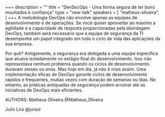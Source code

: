 +++
description = ""
title = "DevSecOps - Uma forma segura de ter bons resultados e confiança"
type = "new-talk"
speakers = [
        "matheus-oliveira",
]
+++
A metodologia DevOps não envolve apenas as equipes de desenvolvimento e de operações. Se você quiser aproveitar ao máximo a agilidade e a capacidade de resposta proporcionadas pela abordagem DevOps, também será necessário que a equipe de segurança da TI desempenhe um papel integrado em todo o ciclo de vida das aplicações da sua empresa.

Por quê? Antigamente, a segurança era delegada a uma equipe específica que atuava isoladamente no estágio final do desenvolvimento. Isso não representava nenhum problema quando os ciclos de desenvolvimento duravam meses ou anos. Mas hoje em dia, já não é mais assim. Uma implementação eficaz de DevOps garante ciclos de desenvolvimento rápidos e frequentes, muitas vezes com duração de semanas ou dias. No entanto, as práticas antiquadas de segurança podem arruinar até as iniciativas de DevOps mais eficientes.


AUTHORS:
Matheus Oliveira
@Matheus_0liveira

Julio Lira
@juraul